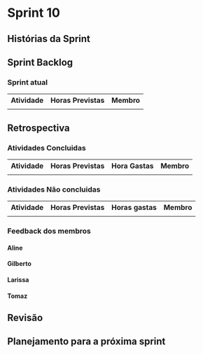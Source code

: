 <h1> Sprint 10 </h1>

<h2> Histórias da Sprint </h2>

<ul>  </ul>


<h2> Sprint Backlog </h2>

<h3> Sprint atual </h3>
<table>
  <tr>
    <th> Atividade </th>
    <th> Horas Previstas </th>
    <th> Membro </th>
  </tr>
  <tr>
    <td>   </td>
    <td>   </td>
    <td>   </td>
  </tr>
 
</table>

<h2> Retrospectiva </h2>
<h3> Atividades Concluidas </h3>
<table>
  <tr>
    <th> Atividade </th>
    <th> Horas Previstas </th>
    <th> Hora Gastas </th>
    <th> Membro </th>
  </tr>
    <tr>
    <td>   </td>
    <td>   </td>
    <td>   </td>
  </tr>
 

</table>

<h3> Atividades Não concluidas </h3>

<table>
  <tr>
    <th> Atividade </th>
    <th> Horas Previstas </th>
    <th> Horas gastas </th>
    <th> Membro </th>
  </tr>
  <tr>
    <td></td>
    <td></td>
    <td></td>
  </tr>


</table>

<h3> Feedback dos membros</h3>
<h4> Aline </h4>

<p align="justify"> </p>

<h4> Gilberto </h4>

<p align="justify">  </p>

<h4> Larissa </h4>

<p align="justify">

</p>

<h4> Tomaz </h4>

<p align="justify"> </p>

<h2> Revisão </h2>
<p align="justify">

</p>

<h2> Planejamento para a próxima sprint</h2>
<p align="justify"></p>